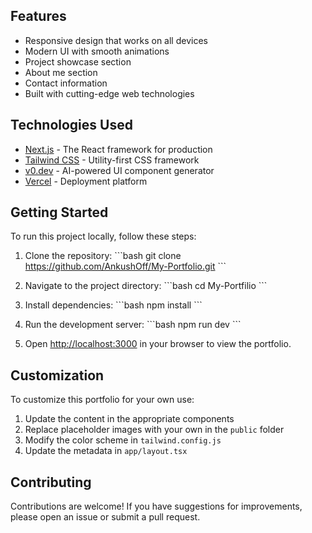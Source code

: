 ## Features

- Responsive design that works on all devices
- Modern UI with smooth animations
- Project showcase section
- About me section
- Contact information
- Built with cutting-edge web technologies

## Technologies Used

- [Next.js](https://nextjs.org/) - The React framework for production
- [Tailwind CSS](https://tailwindcss.com/) - Utility-first CSS framework
- [v0.dev](https://v0.dev) - AI-powered UI component generator
- [Vercel](https://vercel.com) - Deployment platform

## Getting Started

To run this project locally, follow these steps:

1. Clone the repository:
   \`\`\`bash
   git clone https://github.com/AnkushOff/My-Portfolio.git
   \`\`\`

2. Navigate to the project directory:
   \`\`\`bash
   cd My-Portfilio
   \`\`\`

3. Install dependencies:
   \`\`\`bash
   npm install
   \`\`\`

4. Run the development server:
   \`\`\`bash
   npm run dev
   \`\`\`

5. Open [http://localhost:3000](http://localhost:3000) in your browser to view the portfolio.

## Customization

To customize this portfolio for your own use:

1. Update the content in the appropriate components
2. Replace placeholder images with your own in the `public` folder
3. Modify the color scheme in `tailwind.config.js`
4. Update the metadata in `app/layout.tsx`

## Contributing

Contributions are welcome! If you have suggestions for improvements, please open an issue or submit a pull request.
